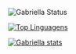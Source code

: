 ![Gabriella Status](https://github-readme-stats.vercel.app/api?username=gabriella0811&show_icons=true&theme=radical)








[![Top Linguagens](https://github-readme-stats.vercel.app/api/top-langs/?username=gabriella0811&layout=compact)](https://github.com/gabriella0811/github-readme-stats)




[![Gabriella stats](https://github-readme-stats.vercel.app/api/wakatime?username=gabriella0811)](https://github.com/gabriella0811/github-readme-stats)

